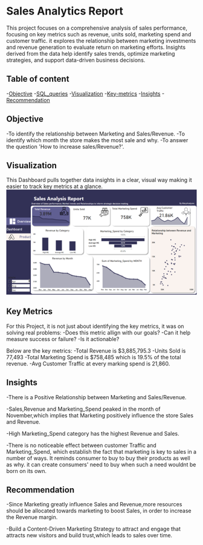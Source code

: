 # Sales Analytics Report
This project focuses on a comprehensive analysis of sales performance, focusing on key metrics such as revenue, units sold, marketing spend and customer traffic. it explores the relationship between marketing investments and revenue generation to evaluate return on marketing efforts. Insights derived from the data help identify sales trends, optimize marketing strategies, and support data-driven business decisions.

## Table of content
-[Objective](#Objective)
-[SQL_queries](#SQL_queries) 
-[Visualization](#Visualization)
-[Key-metrics](#Key-metrics)
-[Insights](#Insights)
-[Recommendation](#Recommendation)

## Objective
-To identify the relationship between Marketing and Sales/Revenue.
-To identify which month the store makes the most sale and why.
-To answer the question 'How to increase sales/Revenue?'.

## Visualization
This Dashboard pulls together data insights in a clear, visual way making it easier to track key metrics at a glance.
![image alt](https://github.com/MaryAnalyzes/Sales_Analysis_Report/blob/main/Report%20Dashboard.png?raw=true)

## Key Metrics
For this Project, it is not just about identifying the key metrics, it was on solving real problems:
-Does this metric allign with our goals?
-Can it help measure success or failure?
-Is it actionable?

Below are the key metrics:
-Total Revenue is $3,885,795.3
-Units Sold is 77,493
-Total Marketing Spend is $758,485 which is 19.5% of the total revenue.
-Avg Customer Traffic at every marking spend is 21,860.

## Insights
-There is a Positive Relationship between Marketing and Sales/Revenue.

-Sales,Revenue and Marketing_Spend peaked in the month of November,which implies that Marketing positively influence the store Sales and Revenue.

-High Marketing_Spend category has the highest Revenue and Sales.

-There is no noticeable effect between customer Traffic and Marketing_Spend, which establish the fact that marketing is key to sales in a number of ways. It reminds consumer to buy to buy their products as well as why. it can create consumers' need to buy when such a need wouldnt be born on its own.

## Recommendation 
-Since Marketing greatly influence Sales and Revenue,more resources should be allocated towards marketing to boost Sales, in order to increase the Revenue margin.

-Build a Content-Driven Marketing Strategy to attract and engage that attracts new visitors and build trust,which leads to sales over time.





